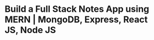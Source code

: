 <h1>Build a Full Stack Notes App using MERN | MongoDB, Express, React JS, Node JS</h1>
<img hrief="https://i.ytimg.com/vi/Rgvec9UA2_I/hq720.jpg?sqp=-oaymwEhCK4FEIIDSFryq4qpAxMIARUAAAAAGAElAADIQj0AgKJD&rs=AOn4CLBHTMqPafc8f_iXUYVUwDebIGg5NA">
